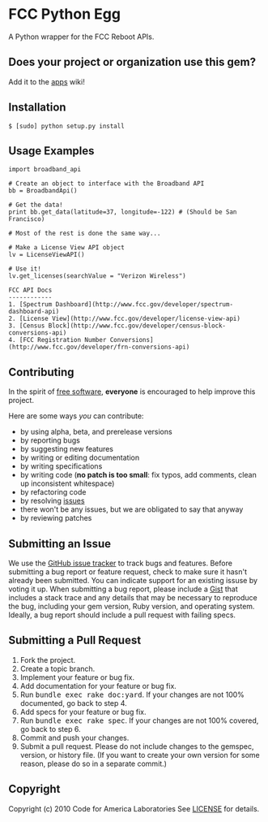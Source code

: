 FCC Python Egg
=======
A Python wrapper for the FCC Reboot APIs.

Does your project or organization use this gem?
------------------------------------------
Add it to the [apps](https://github.com/codeforamerica/FCC-Python-Egg/wiki) wiki!

Installation
------------
    $ [sudo] python setup.py install

Usage Examples
--------------
    import broadband_api

    # Create an object to interface with the Broadband API
	bb = BroadbandApi()

    # Get the data!
    print bb.get_data(latitude=37, longitude=-122) # (Should be San Francisco)

    # Most of the rest is done the same way...

    # Make a License View API object
    lv = LicenseViewAPI()

    # Use it!
    lv.get_licenses(searchValue = "Verizon Wireless")

	FCC API Docs
	------------
	1. [Spectrum Dashboard](http://www.fcc.gov/developer/spectrum-dashboard-api)
	2. [License View](http://www.fcc.gov/developer/license-view-api)
	3. [Census Block](http://www.fcc.gov/developer/census-block-conversions-api)
	4. [FCC Registration Number Conversions](http://www.fcc.gov/developer/frn-conversions-api)

    
Contributing
------------
In the spirit of [free software](http://www.fsf.org/licensing/essays/free-sw.html), **everyone** is encouraged to help improve this project.

Here are some ways *you* can contribute:

* by using alpha, beta, and prerelease versions
* by reporting bugs
* by suggesting new features
* by writing or editing documentation
* by writing specifications
* by writing code (**no patch is too small**: fix typos, add comments, clean up inconsistent whitespace)
* by refactoring code
* by resolving [issues](http://github.com/cfalabs/fcc_reboot/issues)
* there won't be any issues, but we are obligated to say that anyway
* by reviewing patches

Submitting an Issue
-------------------
We use the [GitHub issue tracker](http://github.com/cfalabs/fcc_reboot/issues) to track bugs and
features. Before submitting a bug report or feature request, check to make sure it hasn't already
been submitted. You can indicate support for an existing issuse by voting it up. When submitting a
bug report, please include a [Gist](http://gist.github.com/) that includes a stack trace and any
details that may be necessary to reproduce the bug, including your gem version, Ruby version, and
operating system. Ideally, a bug report should include a pull request with failing specs.

Submitting a Pull Request
-------------------------
1. Fork the project.
2. Create a topic branch.
3. Implement your feature or bug fix.
4. Add documentation for your feature or bug fix.
5. Run <tt>bundle exec rake doc:yard</tt>. If your changes are not 100% documented, go back to step 4.
6. Add specs for your feature or bug fix.
7. Run <tt>bundle exec rake spec</tt>. If your changes are not 100% covered, go back to step 6.
8. Commit and push your changes.
9. Submit a pull request. Please do not include changes to the gemspec, version, or history file. (If you want to create your own version for some reason, please do so in a separate commit.)

Copyright
---------
Copyright (c) 2010 Code for America Laboratories
See [LICENSE](https://github.com/cfalabs/fcc_reboot/blob/master/LICENSE.mkd) for details.